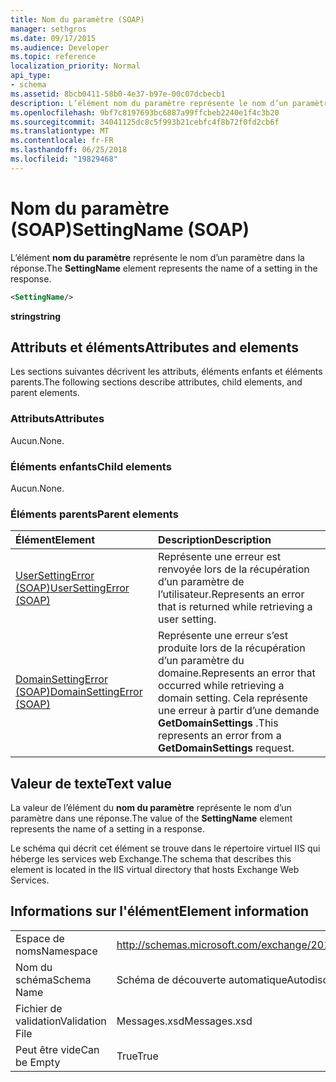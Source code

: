 ```yaml
---
title: Nom du paramètre (SOAP)
manager: sethgros
ms.date: 09/17/2015
ms.audience: Developer
ms.topic: reference
localization_priority: Normal
api_type:
- schema
ms.assetid: 8bcb0411-58b0-4e37-b97e-00c07dcbecb1
description: L’élément nom du paramètre représente le nom d’un paramètre dans la réponse.
ms.openlocfilehash: 9bf7c8197693bc6887a99ffcbeb2240e1f4c3b20
ms.sourcegitcommit: 34041125dc8c5f993b21cebfc4f8b72f0fd2cb6f
ms.translationtype: MT
ms.contentlocale: fr-FR
ms.lasthandoff: 06/25/2018
ms.locfileid: "19829468"
---
```

# <a name="settingname-soap"></a><span data-ttu-id="1b057-103">Nom du paramètre (SOAP)</span><span class="sxs-lookup"><span data-stu-id="1b057-103">SettingName (SOAP)</span></span>

<span data-ttu-id="1b057-104">L’élément **nom du paramètre** représente le nom d’un paramètre dans la réponse.</span><span class="sxs-lookup"><span data-stu-id="1b057-104">The **SettingName** element represents the name of a setting in the response.</span></span> 
  
```XML
<SettingName/>
```

 <span data-ttu-id="1b057-105">**string**</span><span class="sxs-lookup"><span data-stu-id="1b057-105">**string**</span></span>
## <a name="attributes-and-elements"></a><span data-ttu-id="1b057-106">Attributs et éléments</span><span class="sxs-lookup"><span data-stu-id="1b057-106">Attributes and elements</span></span>

<span data-ttu-id="1b057-107">Les sections suivantes décrivent les attributs, éléments enfants et éléments parents.</span><span class="sxs-lookup"><span data-stu-id="1b057-107">The following sections describe attributes, child elements, and parent elements.</span></span>
  
### <a name="attributes"></a><span data-ttu-id="1b057-108">Attributs</span><span class="sxs-lookup"><span data-stu-id="1b057-108">Attributes</span></span>

<span data-ttu-id="1b057-109">Aucun.</span><span class="sxs-lookup"><span data-stu-id="1b057-109">None.</span></span>
  
### <a name="child-elements"></a><span data-ttu-id="1b057-110">Éléments enfants</span><span class="sxs-lookup"><span data-stu-id="1b057-110">Child elements</span></span>

<span data-ttu-id="1b057-111">Aucun.</span><span class="sxs-lookup"><span data-stu-id="1b057-111">None.</span></span>
  
### <a name="parent-elements"></a><span data-ttu-id="1b057-112">Éléments parents</span><span class="sxs-lookup"><span data-stu-id="1b057-112">Parent elements</span></span>

|<span data-ttu-id="1b057-113">**Élément**</span><span class="sxs-lookup"><span data-stu-id="1b057-113">**Element**</span></span>|<span data-ttu-id="1b057-114">**Description**</span><span class="sxs-lookup"><span data-stu-id="1b057-114">**Description**</span></span>|
|:-----|:-----|
|[<span data-ttu-id="1b057-115">UserSettingError (SOAP)</span><span class="sxs-lookup"><span data-stu-id="1b057-115">UserSettingError (SOAP)</span></span>](usersettingerror-soap.md) <br/> |<span data-ttu-id="1b057-116">Représente une erreur est renvoyée lors de la récupération d’un paramètre de l’utilisateur.</span><span class="sxs-lookup"><span data-stu-id="1b057-116">Represents an error that is returned while retrieving a user setting.</span></span>  <br/> |
|[<span data-ttu-id="1b057-117">DomainSettingError (SOAP)</span><span class="sxs-lookup"><span data-stu-id="1b057-117">DomainSettingError (SOAP)</span></span>](domainsettingerror-soap.md) <br/> |<span data-ttu-id="1b057-118">Représente une erreur s’est produite lors de la récupération d’un paramètre du domaine.</span><span class="sxs-lookup"><span data-stu-id="1b057-118">Represents an error that occurred while retrieving a domain setting.</span></span> <span data-ttu-id="1b057-119">Cela représente une erreur à partir d’une demande **GetDomainSettings** .</span><span class="sxs-lookup"><span data-stu-id="1b057-119">This represents an error from a **GetDomainSettings** request.</span></span>  <br/> |
   
## <a name="text-value"></a><span data-ttu-id="1b057-120">Valeur de texte</span><span class="sxs-lookup"><span data-stu-id="1b057-120">Text value</span></span>

<span data-ttu-id="1b057-121">La valeur de l’élément du **nom du paramètre** représente le nom d’un paramètre dans une réponse.</span><span class="sxs-lookup"><span data-stu-id="1b057-121">The value of the **SettingName** element represents the name of a setting in a response.</span></span> 
  
<span data-ttu-id="1b057-122">Le schéma qui décrit cet élément se trouve dans le répertoire virtuel IIS qui héberge les services web Exchange.</span><span class="sxs-lookup"><span data-stu-id="1b057-122">The schema that describes this element is located in the IIS virtual directory that hosts Exchange Web Services.</span></span>
  
## <a name="element-information"></a><span data-ttu-id="1b057-123">Informations sur l'élément</span><span class="sxs-lookup"><span data-stu-id="1b057-123">Element information</span></span>

|||
|:-----|:-----|
|<span data-ttu-id="1b057-124">Espace de noms</span><span class="sxs-lookup"><span data-stu-id="1b057-124">Namespace</span></span>  <br/> |http://schemas.microsoft.com/exchange/2010/Autodiscover  <br/> |
|<span data-ttu-id="1b057-125">Nom du schéma</span><span class="sxs-lookup"><span data-stu-id="1b057-125">Schema Name</span></span>  <br/> |<span data-ttu-id="1b057-126">Schéma de découverte automatique</span><span class="sxs-lookup"><span data-stu-id="1b057-126">Autodiscover schema</span></span>  <br/> |
|<span data-ttu-id="1b057-127">Fichier de validation</span><span class="sxs-lookup"><span data-stu-id="1b057-127">Validation File</span></span>  <br/> |<span data-ttu-id="1b057-128">Messages.xsd</span><span class="sxs-lookup"><span data-stu-id="1b057-128">Messages.xsd</span></span>  <br/> |
|<span data-ttu-id="1b057-129">Peut être vide</span><span class="sxs-lookup"><span data-stu-id="1b057-129">Can be Empty</span></span>  <br/> |<span data-ttu-id="1b057-130">True</span><span class="sxs-lookup"><span data-stu-id="1b057-130">True</span></span>  <br/> |
   

